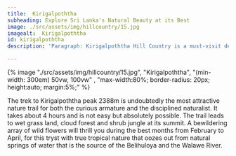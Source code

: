 ```yaml
---
title:  Kirigalpoththa
subheading: Explore Sri Lanka's Natural Beauty at its Best
image: ./src/assets/img/hillcountry/15.jpg
imagealt:  Kirigalpoththa
id: kirigalpoththa
description: 'Paragraph: Kirigalpoththa Hill Country is a must-visit destination for nature lovers and adventure seekers'

---
```

{% image "./src/assets/img/hillcountry/15.jpg", "Kirigalpoththa", "(min-width: 300em) 50vw, 100vw" , "max-width:80%; border-radius: 20px; height:auto; margin:5%;" %}


The trek to Kirigalpoththa peak 2388m is undoubtedly the most attractive nature trail for both the curious armature and the disciplined naturalist. It takes about 4 hours and is not easy but absolutely possible. The trail leads to wet grass land, cloud forest and shrub jungle at its summit. A bewildering array of wild flowers will thrill you during the best months from February to April, for this tryst with true tropical nature that oozes out from natural springs of water that is the source of the Belihuloya and the Walawe River.
